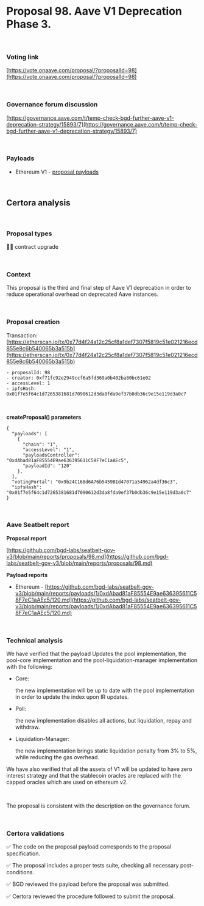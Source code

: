 # Proposal 98. Aave V1 Deprecation Phase 3.

<br>

### Voting link

[https://vote.onaave.com/proposal/?proposalId=98](https://vote.onaave.com/proposal/?proposalId=98)

<br>

### Governance forum discussion

[https://governance.aave.com/t/temp-check-bgd-further-aave-v1-deprecation-strategy/15893/7](https://governance.aave.com/t/temp-check-bgd-further-aave-v1-deprecation-strategy/15893/7)

<br>

### Payloads

* Ethereum V1 - [proposal payloads](https://etherscan.io/address/0x9cCC75B3770C892081F3dF960F1490e8B5A592fd#code#F1#L1)

<br>

## Certora analysis

<br>

### Proposal types

:scroll::small_red_triangle: contract upgrade

<br>

### Context

This proposal is the third and final step of Aave V1 deprecation in order to reduce operational overhead on deprecated Aave instances.

<br>

### Proposal creation

Transaction: [https://etherscan.io/tx/0x77d4f24a12c25cf8a1def7307f5819c51e021216ecd855e8c6b540065b3a515b](https://etherscan.io/tx/0x77d4f24a12c25cf8a1def7307f5819c51e021216ecd855e8c6b540065b3a515b)

```
- proposalId: 98
- creator: 0xf71fc92e2949ccf6a5fd369a0b402ba80bc61e02
- accessLevel: 1
- ipfsHash: 0x01f7e5f64c1d7265381681d7090612d3da8fda9ef37b0db36c9e15e119d3a0c7
```

<br>

**createProposal() parameters**

```
{
  "payloads": [ 
    { 
      "chain": "1", 
      "accessLevel": "1", 
      "payloadsController": "0xdAbad81aF85554E9ae636395611C58F7eC1aAEc5", 
      "payloadId": "120" 
    }, 
  ], 
  "votingPortal": "0x9b24C168d6A76b5459B1d47071a54962a4df36c3", 
  "ipfsHash": "0x01f7e5f64c1d7265381681d7090612d3da8fda9ef37b0db36c9e15e119d3a0c7" 
}
```

<br>

### Aave Seatbelt report

**Proposal report**

[https://github.com/bgd-labs/seatbelt-gov-v3/blob/main/reports/proposals/98.md](https://github.com/bgd-labs/seatbelt-gov-v3/blob/main/reports/proposals/98.md)

**Payload reports**

* Ethereum - [https://github.com/bgd-labs/seatbelt-gov-v3/blob/main/reports/payloads/1/0xdAbad81aF85554E9ae636395611C58F7eC1aAEc5/120.md](https://github.com/bgd-labs/seatbelt-gov-v3/blob/main/reports/payloads/1/0xdAbad81aF85554E9ae636395611C58F7eC1aAEc5/120.md)

<br>

### Technical analysis

We have verified that the payload Updates the pool implementation, the pool-core implementation and the pool-liquidation-manager implementation with the following:

- Core:

    the new implementation will be up to date with the pool implementation in order to update the index upon IR updates.

- Poll:

    the new implementation disables all actions, but liquidation, repay and withdraw.

- Liquidation-Manager:

    the new implementation brings static liquidation penalty from 3% to 5%, while reducing the gas overhead.

We have also verified that all the assets of V1 will be updated to have zero interest strategy and that the stablecoin oracles are replaced with the capped oracles which are used on ethereum v2.

<br>

The proposal is consistent with the description on the governance forum.

<br>

### Certora validations

:white_check_mark: The code on the proposal payload corresponds to the proposal specification.

:white_check_mark: The proposal includes a proper tests suite, checking all necessary post-conditions.

:white_check_mark: BGD reviewed the payload before the proposal was submitted.

:white_check_mark: Certora reviewed the procedure followed to submit the proposal.
